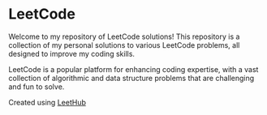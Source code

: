 # LeetCode
Welcome to my repository of LeetCode solutions! This repository is a collection of my personal solutions to various LeetCode problems, all designed to improve my coding skills.

LeetCode is a popular platform for enhancing coding expertise, with a vast collection of algorithmic and data structure problems that are challenging and fun to solve. 

Created using [LeetHub](https://github.com/QasimWani/LeetHub)
